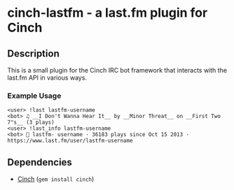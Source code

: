 # cinch-lastfm - a last.fm plugin for Cinch

## Description

This is a small plugin for the Cinch IRC bot framework that interacts with the last.fm API in various ways.

### Example Usage

```
<user> !last lastfm-username
<bot> ♫ __I Don't Wanna Hear It__ by __Minor Threat__ on __First Two 7"s__ (3 plays)
<user> !last_info lastfm-username
<bot> 👤 lastfm- username · 36183 plays since Oct 15 2013 · https://www.last.fm/user/lastfm-username
```

## Dependencies
* [Cinch](https://github.com/cinchrb/cinch) (`gem install cinch`)
